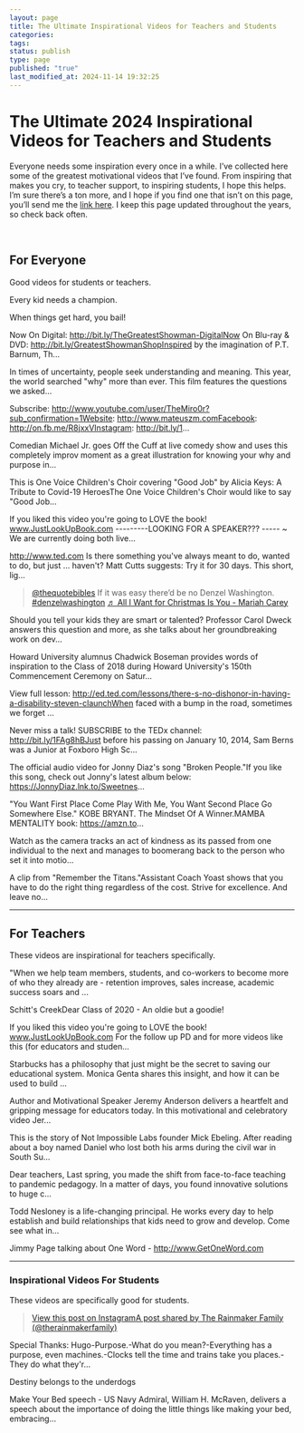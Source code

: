 ```yaml
---
layout: page
title: The Ultimate Inspirational Videos for Teachers and Students
categories: 
tags: 
status: publish
type: page
published: "true"
last_modified_at: 2024-11-14 19:32:25
---
```

# The Ultimate 2024 Inspirational Videos for Teachers and Students


Everyone needs some inspiration every once in a while. I’ve collected here some of the greatest motivational videos that I’ve found. From inspiring that makes you cry, to teacher support, to inspiring students, I hope this helps. I’m sure there’s a ton more, and I hope if you find one that isn’t on this page, you’ll send me the 
[link here](mailto:jethro@transformativeprincipal.com?subject=You're%20missing%20an%20inspirational%20video!!&body=Hey%20Jethro!%20Great%20site%2C%20but%20you're%20missing%20a%20great%20inspirational%20video.%20Here's%20the%20link%3A%20). I keep this page updated throughout the years, so check back often.




















  
  




  
## For Everyone


Good videos for students or teachers.


Every kid needs a champion.

When things get hard, you bail!




  







  



Now On Digital: http://bit.ly/TheGreatestShowman-DigitalNow On Blu-ray & DVD: http://bit.ly/GreatestShowmanShopInspired by the imagination of P.T. Barnum, Th...

In times of uncertainty, people seek understanding and meaning. This year, the world searched "why" more than ever. This film features the questions we asked...

Subscribe: http://www.youtube.com/user/TheMiro0r?sub_confirmation=1Website: http://www.mateuszm.comFacebook: http://on.fb.me/R8jxxVInstagram: http://bit.ly/1...

Comedian Michael Jr. goes Off the Cuff at live comedy show and uses this completely improv moment as a great illustration for knowing your why and purpose in...

This is One Voice Children's Choir covering "Good Job" by Alicia Keys: A Tribute to Covid-19 HeroesThe One Voice Children's Choir would like to say "Good Job...

If you liked this video you're going to LOVE the book! www.JustLookUpBook.com ---------LOOKING FOR A SPEAKER??? ----- ~ We are currently doing both live...

http://www.ted.com Is there something you've always meant to do, wanted to do, but just ... haven't? Matt Cutts suggests: Try it for 30 days. This short, lig...

>[@thequotebibles](https://www.tiktok.com/@thequotebibles) 
If it was easy there’d be no Denzel Washington. 
[#denzelwashington](https://www.tiktok.com/tag/denzelwashington) 
[♬ All I Want for Christmas Is You - Mariah Carey](https://www.tiktok.com/music/All-I-Want-for-Christmas-Is-You-222454852260487168)
 
Should you tell your kids they are smart or talented? Professor Carol Dweck answers this question and more, as she talks about her groundbreaking work on dev...

Howard University alumnus Chadwick Boseman provides words of inspiration to the Class of 2018 during Howard University's 150th Commencement Ceremony on Satur...

View full lesson: http://ed.ted.com/lessons/there-s-no-dishonor-in-having-a-disability-steven-claunchWhen faced with a bump in the road, sometimes we forget ...

Never miss a talk! SUBSCRIBE to the TEDx channel: http://bit.ly/1FAg8hBJust before his passing on January 10, 2014, Sam Berns was a Junior at Foxboro High Sc...



The official audio video for Jonny Diaz's song "Broken People."If you like this song, check out Jonny's latest album below: https://JonnyDiaz.lnk.to/Sweetnes...

"You Want First Place Come Play With Me, You Want Second Place Go Somewhere Else." KOBE BRYANT. The Mindset Of A Winner.MAMBA MENTALITY book: https://amzn.to...

Watch as the camera tracks an act of kindness as its passed from one individual to the next and manages to boomerang back to the person who set it into motio...

A clip from "Remember the Titans."Assistant Coach Yoast shows that you have to do the right thing regardless of the cost. Strive for excellence. And leave no...



****


## For Teachers


These videos are inspirational for teachers specifically.


"When we help team members, students, and co-workers to become more of who they already are - retention improves, sales increase, academic success soars and ...

Schitt's CreekDear Class of 2020 - An oldie but a goodie!

If you liked this video you're going to LOVE the book! www.JustLookUpBook.com For the follow up PD and for more videos like this (for educators and studen...

Starbucks has a philosophy that just might be the secret to saving our educational system. Monica Genta shares this insight, and how it can be used to build ...



Author and Motivational Speaker Jeremy Anderson delivers a heartfelt and gripping message for educators today. In this motivational and celebratory video Jer...

This is the story of Not Impossible Labs founder Mick Ebeling. After reading about a boy named Daniel who lost both his arms during the civil war in South Su...

Dear teachers, Last spring, you made the shift from face-to-face teaching to pandemic pedagogy. In a matter of days, you found innovative solutions to huge c...

Todd Nesloney is a life-changing principal. He works every day to help establish and build relationships that kids need to grow and develop. Come see what in...

Jimmy Page talking about One Word - http://www.GetOneWord.com

****


### Inspirational Videos For Students


These videos are specifically good for students.


>[View this post on Instagram](https://www.instagram.com/reel/C2n1DvEPAAE/?utm_source=ig_embed&utm_campaign=loading)[A post shared by The Rainmaker Family (@therainmakerfamily)](https://www.instagram.com/reel/C2n1DvEPAAE/?utm_source=ig_embed&utm_campaign=loading)
 
Special Thanks: Hugo-Purpose.-What do you mean?-Everything has a purpose, even machines.-Clocks tell the time and trains take you places.-They do what they'r...

Destiny belongs to the underdogs

Make Your Bed speech - US Navy Admiral, William H. McRaven, delivers a speech about the importance of doing the little things like making your bed, embracing...
